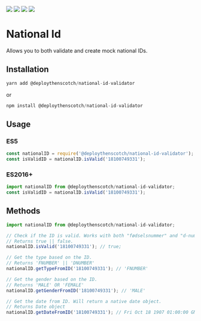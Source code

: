 [![](https://img.shields.io/npm/v/@deploythenscotch/national-id-validator?style=flat-square)](https://github.com/terjeofnorway/NationalIDValidator)
[![](https://img.shields.io/static/v1?label=coverage&message=96%&color=limegreen&style=flat-square)](https://github.com/terjeofnorway/NationalIDValidator)
[![](https://img.shields.io/badge/License-MIT-blue.svg?style=flat-square)](https://opensource.org/licenses/MIT)
[![](https://img.shields.io/bundlephobia/minzip/@deploythenscotch/national-id-validator)](https://opensource.org/licenses/MIT)

# National Id

Allows you to both validate and create mock national IDs.

## Installation

```javascript
yarn add @deploythenscotch/national-id-validator
```

or

```javascript
npm install @deploythenscotch/national-id-validator
```

## Usage

### ES5

```javascript
const nationalID = require('@deploythenscotch/national-id-validator');
const isValidID = nationalID.isValid('18100749331');
```

### ES2016+

```javascript
import nationalID from @deploythenscotch/national-id-validator;
const isValidID = nationalID.isValid('18100749331');
```

## Methods

```javascript
import nationalID from @deploythenscotch/national-id-validator;

// Check if the ID is valid. Works with both "fødselsnummer" and "d-nummer".
// Returns true || false.
nationalID.isValid('18100749331'); // true;

// Get the type based on the ID.
// Returns 'FNUMBER' || 'DNUMBER'
nationalID.getTypeFromID('18100749331'); // 'FNUMBER'

// Get the gender based on the ID.
// Returns 'MALE' OR 'FEMALE'
nationalID.getGenderFromID('18100749331'); // 'MALE'

// Get the date from ID. Will return a native date object.
// Returns Date object
nationalID.getDateFromID('18100749331'); // Fri Oct 18 1907 01:00:00 GMT+0100
```
